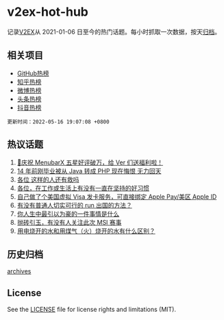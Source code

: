 # v2ex-hot-hub

 记录[V2EX](https://www.v2ex.com/)从 2021-01-06 日至今的热门话题。每小时抓取一次数据，按天[归档](archives)。
 
 ## 相关项目

- [GitHub热榜](https://github.com/lonnyzhang423/github-hot-hub)
- [知乎热榜](https://github.com/lonnyzhang423/zhihu-hot-hub)
- [微博热榜](https://github.com/lonnyzhang423/weibo-hot-hub)
- [头条热榜](https://github.com/lonnyzhang423/toutiao-hot-hub)
- [抖音热榜](https://github.com/lonnyzhang423/douyin-hot-hub)


 `更新时间：2022-05-16 19:07:08 +0800`

## 热议话题

1. [🎉庆祝 MenubarX 五星好评破万，给 Ver 们送福利啦！](https://www.v2ex.com/t/853047)
1. [14 年前刚毕业被从 Java 转成 PHP 现在悔恨 无力回天](https://www.v2ex.com/t/853017)
1. [各位 这样的人还有救吗](https://www.v2ex.com/t/853076)
1. [各位，在工作或生活上有没有一直在坚持的好习惯](https://www.v2ex.com/t/853078)
1. [自己做了个美国虚拟 Visa 发卡服务，可直接绑定 Apple Pay/美区 Apple ID](https://www.v2ex.com/t/853022)
1. [有没有普通人切实可行的 run 出国的方法？](https://www.v2ex.com/t/853021)
1. [你人生中最引以为豪的一件事情是什么](https://www.v2ex.com/t/853130)
1. [抛砖引玉，有没有人关注此次 MSI 赛事](https://www.v2ex.com/t/853071)
1. [用电烧开的水和用煤气（火）烧开的水有什么区别？](https://www.v2ex.com/t/853079)

## 历史归档

[archives](archives)

## License

See the [LICENSE](LICENSE) file for license rights and limitations (MIT).
